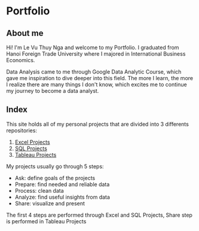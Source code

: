 # Portfolio

## About me

Hi! I'm Le Vu Thuy Nga and welcome to my Portfolio. I graduated from Hanoi Foreign Trade University where I majored in International Business Economics.  

Data Analysis came to me through Google Data Analytic Course, which gave me inspiration to dive deeper into this field. The more I learn, the more I realize there are many things I don't know, which excites me to continue my journey to become a data analyst. 
<br />

## Index

This site holds all of my personal projects that are divided into 3 differents repositories:
1. [Excel Projects](https://github.com/levuthuynga/Excel-Projects)
2. [SQL Projects](https://github.com/levuthuynga/SQL-Projects)
3. [Tableau Projects](https://github.com/levuthuynga/Tableau-Projects)

My projects usually go through 5 steps:
- Ask: define goals of the projects
- Prepare: find needed and reliable data 
- Process: clean data
- Analyze: find useful insights from data
- Share: visualize and present

The first 4 steps are performed through Excel and SQL Projects, Share step is performed in Tableau Projects
